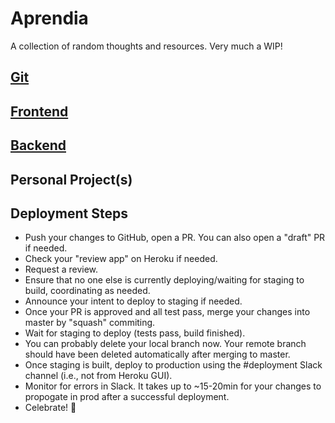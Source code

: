 # Aprendia
A collection of random thoughts and resources. Very much a WIP! 

## [Git](/git)

## [Frontend](/frontend)

## [Backend](/backend)

## Personal Project(s)

## Deployment Steps 
* Push your changes to GitHub, open a PR. You can also open a "draft" PR if needed.
* Check your "review app" on Heroku if needed. 
* Request a review. 
* Ensure that no one else is currently deploying/waiting for staging to build, coordinating as needed. 
* Announce your intent to deploy to staging if needed. 
* Once your PR is approved and all test pass, merge your changes into master by "squash" commiting. 
* Wait for staging to deploy (tests pass, build finished).
* You can probably delete your local branch now. Your remote branch should have been deleted automatically after merging to master.
* Once staging is built, deploy to production using the #deployment Slack channel (i.e., not from Heroku GUI).
* Monitor for errors in Slack. It takes up to ~15-20min for your changes to propogate in prod after a successful deployment. 
* Celebrate! 🎉

